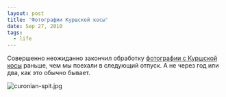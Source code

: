 ```yaml
---
layout: post
title: 'Фотографии Куршской косы'
date: Sep 27, 2010
tags:
  - life
---
```


Совершенно неожиданно закончил обработку [фотографии с Куршской косы](http://morning.photos/albums/curonian-spit/) раньше, чем мы поехали в следующий отпуск. А не через год или два, как это обычно бывает.

![curonian-spit.jpg](upload://curonian-spit.jpg)
